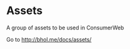 Assets
===========

A group of assets to be used in ConsumerWeb

Go to <a href="http://bhol.me/docs/assets/">http://bhol.me/docs/assets/</a>